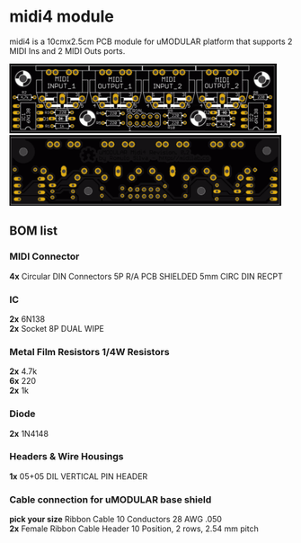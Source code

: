 # midi4 module

midi4 is a 10cmx2.5cm PCB module for uMODULAR platform that supports 2 MIDI Ins and 2 MIDI Outs ports.

![Image of uMODULAR midi4 pcb top view](https://raw.githubusercontent.com/midilab/uMODULAR/master/midi4/umodular_midi4_rev02_top.png)
![Image of uMODULAR midi4 pcb bottom view](https://raw.githubusercontent.com/midilab/uMODULAR/master/midi4/umodular_midi4_rev02_bottom.png)

## BOM list

### MIDI Connector
**4x** Circular DIN Connectors 5P R/A PCB SHIELDED 5mm CIRC DIN RECPT <br />

### IC
**2x** 6N138 <br />
**2x** Socket 8P DUAL WIPE <br />

### Metal Film Resistors 1/4W Resistors
**2x** 4.7k <br />
**6x** 220 <br />
**2x** 1k <br />

### Diode
**2x** 1N4148 <br />

### Headers & Wire Housings
**1x** 05+05 DIL VERTICAL PIN HEADER <br />

### Cable connection for uMODULAR base shield
**pick your size** Ribbon Cable 10 Conductors 28 AWG .050 <br />
**2x** Female Ribbon Cable Header 10 Position, 2 rows, 2.54 mm pitch <br />

